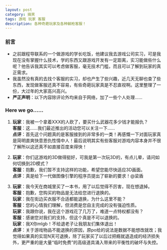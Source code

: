 ```yaml
---
layout: post
category: 搞笑
tags: 游戏 玩家 客服
description: 各种奇葩玩家及各种躺枪客服！
---
```


### 前言

  * 之前跟程导联系的一个做游戏的学长吃饭，他建议我去游戏公司实习，可是我现在没有掌握什么技术，学的东西又跟游戏开发有一定距离，实习能做些什么呢？他告诉我其实可以考虑做客服，毫无技术门槛，而且可以了解到玩家的真正需求。
  * 我虽然没有真的去找个客服的实习，却也产生了些兴趣，近几天无聊也查了些东西，发现做客服还真不容易，有些奇葩玩家真是不忍直视啊。这里整理了一份，大过年的大家高兴高兴。
  * **严正声明**：以下内容除评论外均来自于网络，加了一些个人处理……
  
### Here we go……
  1. **玩家**：我被一个拿着XXX的人砍了，要买什么武器花多少钱才能报仇？  
  	 **客服**：这……我们最近推出的活动您可以关注一下……  
	 **点评**：首先这个问题真的是客服接到的非常多的一类！再感慨一下对面玩家真是简明直爽快意恩仇性情中人！最后说明其实有些客服对游戏内容本身并不很了解所以这还真不如直接百度来得快！  

  2. **玩家**：你们这游戏的3D做得挺好，可我是第一次玩3D的，有点儿晕，请问如何切换到2D模式？  
  	 **客服**：抱歉，我们暂不支持这样的功能，希望您能尽快适应3D画面。    
	 **点评**：真是给下一代做图像引擎的程序员提出了崭新的要求！@梁盾  
  
  3. **玩家**：我今天在商城里买了一本书，用了以后觉得不厉害，现在想退掉。  
  	 **客服**：抱歉，您购买的物品是无法给您进行退换的。  
	 **玩家**：我在街边买衣服不合适都能退换，为什么这里不能？  
	 **客服**：您的心情我们理解，但消费是您自主完成的没有强迫性质。  
	 **玩家**：我跟你说，我在这个游戏花了几万了，难道一点特权都没有？  
	 **客服**：感谢您对我们的支持，但这个真是不可以退换的。  
	 **玩家**：我X你mlgb！不给退老子让我朋友们集体退出！  
	 **点评**：关于游戏物品不能退换的原因，原po给的说法是数据不能想改就改；我觉得如果真的实现N天可退换，除了玩家买了以后过把瘾就退造成的经济损失外，更严重的是大量“临时免费”的高级道具涌入带来的平衡性的破坏与失控。  


